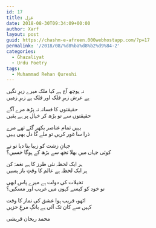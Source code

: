 ```yaml
---
id: 17
title: غزل
date: 2018-08-30T09:34:09+00:00
author: Xarf
layout: post
guid: https://chashm-e-afreen.000webhostapp.com/?p=17
permalink: '/2018/08/%d8%ba%d8%b2%d9%84-2'
categories:
  - Ghazaliyat
  - Urdu Poetry
tags:
  - Muhammad Rehan Qureshi
---
```

<span style="font-family: nastaliq;">نہ پوچھ آج ہے کیا ملک میرے زیرِ نگیں</span>  
<span style="font-family: nastaliq;">ہے عرش زیرِ فلک اور فلک ہے زیرِ زمیں</span>

<span style="font-family: nastaliq;">حقیقتوں کا فسانہ نہ پڑھ مرے آگے</span>  
<span style="font-family: nastaliq;">حقیقتوں سے تو بڑھ کر خیال پر ہے یقیں</span>

<span style="font-family: nastaliq;">یہیں تمام عناصر بکھر گئے تھے مرے</span>  
<span style="font-family: nastaliq;">ذرا سا غور کریں تو ملے گا دل بھی یہیں</span>

<span style="font-family: nastaliq;">جہانِ زشت کو زیبا بنا دیا تو نے</span>  
<span style="font-family: nastaliq;">کوئی جہاں میں بھلا تجھ سے بڑھ کے ہوگا حسیں؟</span>

<span style="font-family: nastaliq;">ہر ایک لحظہ نئی طرز کا ہے نغمۂ کن</span>  
<span style="font-family: nastaliq;">ہر ایک لحظہ ہے عالم کا وقتِ باز پسیں</span>

<span style="font-family: nastaliq;">تخیلات کی دولت ہے میرے پاس ابھی</span>  
<span style="font-family: nastaliq;">تو خود کو کیسے کہوں میں غریب اور مسکیں؟</span>

<span style="font-family: nastaliq;">اٹھو، قریب ہوا عشق کی نماز کا وقت</span>  
<span style="font-family: nastaliq;">کہیں سے کان تک آئی ہے بانگِ مرغِ حزیں</span>

<span style="font-family: nastaliq;">محمد ریحان قریشی</span>